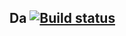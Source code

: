 ## Da [![Build status](https://ci.appveyor.com/api/projects/status/kv9c4yhc12724e1o?svg=true)](https://ci.appveyor.com/project/MiniPocketNuke/web1)
